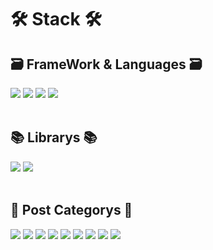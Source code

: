 # 🛠 Stack 🛠

## 🗃 FrameWork & Languages 🗃

<img src="https://img.shields.io/badge/Next.js-000000?style=flat&logo=Next.js&logoColor=white" />
<img src="https://img.shields.io/badge/HTML5-E34F26?style=flat&logo=HTML5&logoColor=white" />
<img src="https://img.shields.io/badge/CSS3-1572B6?style=flat&logo=CSS3&logoColor=white" />
<img src="https://img.shields.io/badge/typescript-3178C6?style=flat&logo=typescript&logoColor=white" />

<br/>
<br/>

## 📚 Librarys 📚

<img src="https://img.shields.io/badge/styled-components-DB7093?style=flat&logo=styled-components&logoColor=white" />
<img src="https://img.shields.io/badge/Octokit-181717?style=flat&logo=Github&logoColor=white" />

<br/>
<br/>

## 🎨 Post Categorys 🎨

<img src="https://img.shields.io/badge/HTML5-E34F26?style=flat&logo=HTML5&logoColor=white" />
<img src="https://img.shields.io/badge/CSS3-1572B6?style=flat&logo=CSS3&logoColor=white" />
<img src="https://img.shields.io/badge/JavaScript-F7DF1E?style=flat&logo=JavaScript&logoColor=white" />
<img src="https://img.shields.io/badge/typescript-3178C6?style=flat&logo=typescript&logoColor=white" />

<img src="https://img.shields.io/badge/Redux-764ABC?style=flat&logo=Redux&logoColor=white" />
<img src="https://img.shields.io/badge/React-61DAFB?style=flat&logo=React&logoColor=white" />
<img src="https://img.shields.io/badge/Next.js-000000?style=flat&logo=Next.js&logoColor=white" />
<img src="https://img.shields.io/badge/NestJS-E0234E?style=flat&logo=NestJS&logoColor=white" />
<img src="https://img.shields.io/badge/ETC-4285F4?style=flat&logo=GoogleChrome&logoColor=white" />
